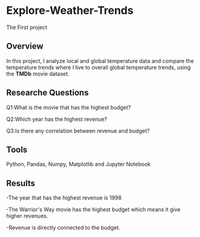 # Explore-Weather-Trends
The First project 

## Overview 
In this project, I analyze local and global temperature data and compare the temperature trends where I live to overall global temperature trends, using the **TMDb** movie dataset.

## Researche Questions
Q1:What is the movie that has the highest budget?

Q2:Which year has the highest revenue?

Q3:Is there any correlation between revenue and budget?

## Tools
Python, Pandas, Numpy, Matplotlib and Jupyter Notebook

## Results
-The year that has the highest revenue is 1998

-The Warrior's Way movie has the highest budget which means it give higher revenues.

-Revenue is directly connected to the budget.
